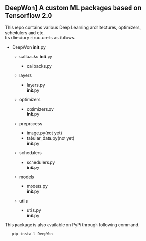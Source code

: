 DeepWon] A custom ML packages based on Tensorflow 2.0
-----------------------------------------------------

This repo contains various Deep Learning architectures, optimizers, schedulers and etc.   
Its directory structure is as follows.
* DeepWon
    __init__.py
    * callbacks
        __init__.py  
        * callbacks.py  

    * layers
        * layers.py  
        __init__.py
        
    * optimizers
        * optimizers.py  
        __init__.py
        
    * preprocess
        * image.py(not yet)  
        * tabular_data.py(not yet)  
        __init__.py
        
    * schedulers
        * schedulers.py  
        __init__.py
        
    * models
        * models.py  
        __init__.py
        
    * utils
        * utils.py  
        __init__.py

This package is also available on PyPi through following command.  
```
   pip install DeepWon
```

